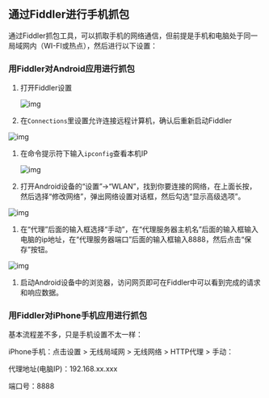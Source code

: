 ## 通过Fiddler进行手机抓包

通过Fiddler抓包工具，可以抓取手机的网络通信，但前提是手机和电脑处于同一局域网内（WI-FI或热点），然后进行以下设置：

### 用Fiddler对Android应用进行抓包

1. 打开Fiddler设置

	![img](D:\文档\笔记\01-fidder-1710810335676-126.png)

2. 在`Connections`里设置允许连接远程计算机，确认后重新启动Fiddler

![img](D:\文档\笔记\01-fidder_allow-1710810357743-129.png)

 

1. 在命令提示符下输入`ipconfig`查看本机IP 

	![img](D:\文档\笔记\ipconfig-1710810370769-132.jpg)

1. 打开Android设备的“设置”->“WLAN”，找到你要连接的网络，在上面长按，然后选择“修改网络”，弹出网络设置对话框，然后勾选“显示高级选项”。 

![img](D:\文档\笔记\android-1710810385641-135.jpg)

1. 在“代理”后面的输入框选择“手动”，在“代理服务器主机名”后面的输入框输入电脑的ip地址，在“代理服务器端口”后面的输入框输入8888，然后点击“保存”按钮。

![img](D:\文档\笔记\setting-1710810396439-138.jpg)

1. 启动Android设备中的浏览器，访问网页即可在Fiddler中可以看到完成的请求和响应数据。

### 用Fiddler对iPhone手机应用进行抓包

基本流程差不多，只是手机设置不太一样：

iPhone手机：点击设置 > 无线局域网 > 无线网络 > HTTP代理 > 手动：

代理地址(电脑IP)：192.168.xx.xxx

端口号：8888